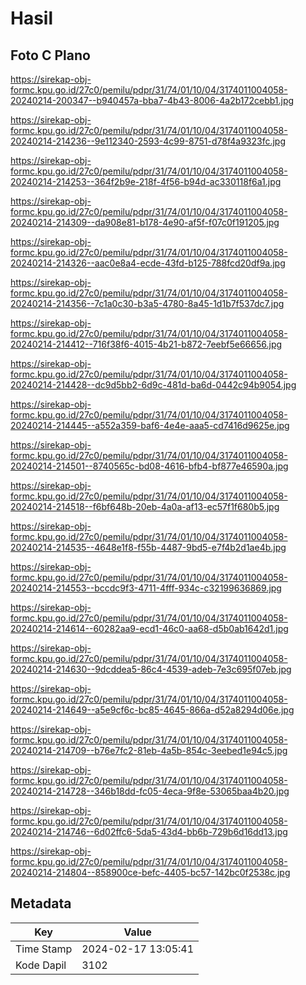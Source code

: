 # Hasil

## Foto C Plano

https://sirekap-obj-formc.kpu.go.id/27c0/pemilu/pdpr/31/74/01/10/04/3174011004058-20240214-200347--b940457a-bba7-4b43-8006-4a2b172cebb1.jpg

https://sirekap-obj-formc.kpu.go.id/27c0/pemilu/pdpr/31/74/01/10/04/3174011004058-20240214-214236--9e112340-2593-4c99-8751-d78f4a9323fc.jpg

https://sirekap-obj-formc.kpu.go.id/27c0/pemilu/pdpr/31/74/01/10/04/3174011004058-20240214-214253--364f2b9e-218f-4f56-b94d-ac330118f6a1.jpg

https://sirekap-obj-formc.kpu.go.id/27c0/pemilu/pdpr/31/74/01/10/04/3174011004058-20240214-214309--da908e81-b178-4e90-af5f-f07c0f191205.jpg

https://sirekap-obj-formc.kpu.go.id/27c0/pemilu/pdpr/31/74/01/10/04/3174011004058-20240214-214326--aac0e8a4-ecde-43fd-b125-788fcd20df9a.jpg

https://sirekap-obj-formc.kpu.go.id/27c0/pemilu/pdpr/31/74/01/10/04/3174011004058-20240214-214356--7c1a0c30-b3a5-4780-8a45-1d1b7f537dc7.jpg

https://sirekap-obj-formc.kpu.go.id/27c0/pemilu/pdpr/31/74/01/10/04/3174011004058-20240214-214412--716f38f6-4015-4b21-b872-7eebf5e66656.jpg

https://sirekap-obj-formc.kpu.go.id/27c0/pemilu/pdpr/31/74/01/10/04/3174011004058-20240214-214428--dc9d5bb2-6d9c-481d-ba6d-0442c94b9054.jpg

https://sirekap-obj-formc.kpu.go.id/27c0/pemilu/pdpr/31/74/01/10/04/3174011004058-20240214-214445--a552a359-baf6-4e4e-aaa5-cd7416d9625e.jpg

https://sirekap-obj-formc.kpu.go.id/27c0/pemilu/pdpr/31/74/01/10/04/3174011004058-20240214-214501--8740565c-bd08-4616-bfb4-bf877e46590a.jpg

https://sirekap-obj-formc.kpu.go.id/27c0/pemilu/pdpr/31/74/01/10/04/3174011004058-20240214-214518--f6bf648b-20eb-4a0a-af13-ec57f1f680b5.jpg

https://sirekap-obj-formc.kpu.go.id/27c0/pemilu/pdpr/31/74/01/10/04/3174011004058-20240214-214535--4648e1f8-f55b-4487-9bd5-e7f4b2d1ae4b.jpg

https://sirekap-obj-formc.kpu.go.id/27c0/pemilu/pdpr/31/74/01/10/04/3174011004058-20240214-214553--bccdc9f3-4711-4fff-934c-c32199636869.jpg

https://sirekap-obj-formc.kpu.go.id/27c0/pemilu/pdpr/31/74/01/10/04/3174011004058-20240214-214614--60282aa9-ecd1-46c0-aa68-d5b0ab1642d1.jpg

https://sirekap-obj-formc.kpu.go.id/27c0/pemilu/pdpr/31/74/01/10/04/3174011004058-20240214-214630--9dcddea5-86c4-4539-adeb-7e3c695f07eb.jpg

https://sirekap-obj-formc.kpu.go.id/27c0/pemilu/pdpr/31/74/01/10/04/3174011004058-20240214-214649--a5e9cf6c-bc85-4645-866a-d52a8294d06e.jpg

https://sirekap-obj-formc.kpu.go.id/27c0/pemilu/pdpr/31/74/01/10/04/3174011004058-20240214-214709--b76e7fc2-81eb-4a5b-854c-3eebed1e94c5.jpg

https://sirekap-obj-formc.kpu.go.id/27c0/pemilu/pdpr/31/74/01/10/04/3174011004058-20240214-214728--346b18dd-fc05-4eca-9f8e-53065baa4b20.jpg

https://sirekap-obj-formc.kpu.go.id/27c0/pemilu/pdpr/31/74/01/10/04/3174011004058-20240214-214746--6d02ffc6-5da5-43d4-bb6b-729b6d16dd13.jpg

https://sirekap-obj-formc.kpu.go.id/27c0/pemilu/pdpr/31/74/01/10/04/3174011004058-20240214-214804--858900ce-befc-4405-bc57-142bc0f2538c.jpg


## Metadata

| Key        | Value               |
| ---------- | ------------------- |
| Time Stamp | 2024-02-17 13:05:41 |
| Kode Dapil | 3102                |



